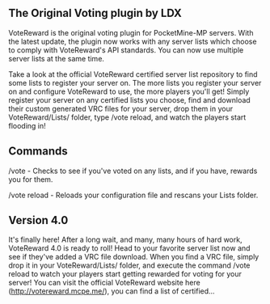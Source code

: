 The Original Voting plugin by LDX
---------------------------------

VoteReward is the original voting plugin for PocketMine-MP servers.
With the latest update, the plugin now works with any server lists which choose to comply
with VoteReward's API standards. You can now use multiple server lists at the same time.

Take a look at the official VoteReward certified server list repository to find some lists
to register your server on. The more lists you register your server on and configure VoteReward to use,
the more players you'll get! Simply register your server on any certified lists you choose,
find and download their custom generated VRC files for your server,
drop them in your VoteReward/Lists/ folder, type /vote reload,
and watch the players start flooding in!

Commands
--------

/vote - Checks to see if you've voted on any lists, and if you have, rewards you for them.

/vote reload - Reloads your configuration file and rescans your Lists folder.

Version 4.0
-----------

It's finally here! After a long wait, and many, many hours of hard work, VoteReward 4.0 is ready to roll! Head to your favorite server list now and see if they've added a VRC file download. When you find a VRC file, simply drop it in your VoteReward/Lists/ folder, and execute the command /vote reload to watch your players start getting rewarded for voting for your server! You can visit the official VoteReward website here (http://votereward.mcpe.me/), you can find a list of certified...